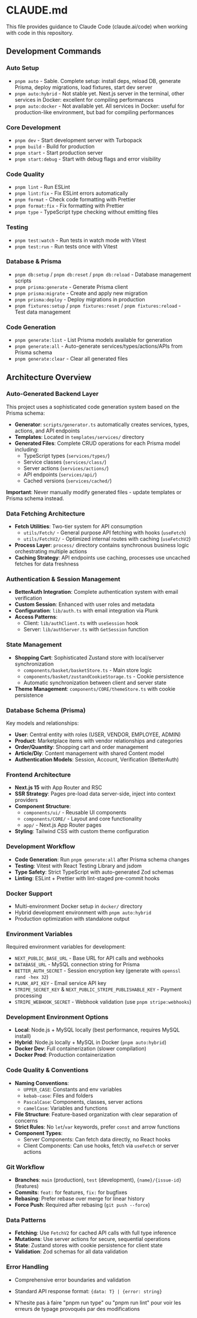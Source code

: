 # CLAUDE.md

This file provides guidance to Claude Code (claude.ai/code) when working with code in this repository.

## Development Commands

### Auto Setup

- `pnpm auto` - Sable. Complete setup: install deps, reload DB, generate Prisma, deploy migrations, load fixtures, start dev server
- `pnpm auto:hybrid` - Not stable yet. Next.js server in the terminal, other services in Docker: excellent for compiling performances
- `pnpm auto:docker` - Not available yet. All services in Docker: useful for production-like environment, but bad for compiling performances

### Core Development

- `pnpm dev` - Start development server with Turbopack
- `pnpm build` - Build for production
- `pnpm start` - Start production server
- `pnpm start:debug` - Start with debug flags and error visibility

### Code Quality

- `pnpm lint` - Run ESLint
- `pnpm lint:fix` - Fix ESLint errors automatically
- `pnpm format` - Check code formatting with Prettier
- `pnpm format:fix` - Fix formatting with Prettier
- `pnpm type` - TypeScript type checking without emitting files

### Testing

- `pnpm test:watch` - Run tests in watch mode with Vitest
- `pnpm test:run` - Run tests once with Vitest

### Database & Prisma

- `pnpm db:setup` / `pnpm db:reset` / `pnpm db:reload` - Database management scripts
- `pnpm prisma:generate` - Generate Prisma client
- `pnpm prisma:migrate` - Create and apply new migration
- `pnpm prisma:deploy` - Deploy migrations in production
- `pnpm fixtures:setup` / `pnpm fixtures:reset` / `pnpm fixtures:reload` - Test data management

### Code Generation

- `pnpm generate:list` - List Prisma models available for generation
- `pnpm generate:all` - Auto-generate services/types/actions/APIs from Prisma schema
- `pnpm generate:clear` - Clear all generated files

## Architecture Overview

### Auto-Generated Backend Layer

This project uses a sophisticated code generation system based on the Prisma schema:

- **Generator**: `scripts/generator.ts` automatically creates services, types, actions, and API endpoints
- **Templates**: Located in `templates/services/` directory
- **Generated Files**: Complete CRUD operations for each Prisma model including:
    - TypeScript types (`services/types/`)
    - Service classes (`services/class/`)
    - Server actions (`services/actions/`)
    - API endpoints (`services/api/`)
    - Cached versions (`services/cached/`)

**Important**: Never manually modify generated files - update templates or Prisma schema instead.

### Data Fetching Architecture

- **Fetch Utilities**: Two-tier system for API consumption
    - `utils/Fetch/` - General purpose API fetching with hooks (`useFetch`)
    - `utils/FetchV2/` - Optimized internal routes with caching (`useFetchV2`)
- **Process Layer**: `process/` directory contains synchronous business logic orchestrating multiple actions
- **Caching Strategy**: API endpoints use caching, processes use uncached fetches for data freshness

### Authentication & Session Management

- **BetterAuth Integration**: Complete authentication system with email verification
- **Custom Session**: Enhanced with user roles and metadata
- **Configuration**: `lib/auth.ts` with email integration via Plunk
- **Access Patterns**:
    - Client: `lib/authClient.ts` with `useSession` hook
    - Server: `lib/authServer.ts` with `GetSession` function

### State Management

- **Shopping Cart**: Sophisticated Zustand store with local/server synchronization
    - `components/basket/basketStore.ts` - Main store logic
    - `components/basket/zustandCookieStorage.ts` - Cookie persistence
    - Automatic synchronization between client and server state
- **Theme Management**: `components/CORE/themeStore.ts` with cookie persistence

### Database Schema (Prisma)

Key models and relationships:

- **User**: Central entity with roles (USER, VENDOR, EMPLOYEE, ADMIN)
- **Product**: Marketplace items with vendor relationships and categories
- **Order/Quantity**: Shopping cart and order management
- **Article/Diy**: Content management with shared Content model
- **Authentication Models**: Session, Account, Verification (BetterAuth)

### Frontend Architecture

- **Next.js 15** with App Router and RSC
- **SSR Strategy**: Pages pre-load data server-side, inject into context providers
- **Component Structure**:
    - `components/ui/` - Reusable UI components
    - `components/CORE/` - Layout and core functionality
    - `app/` - Next.js App Router pages
- **Styling**: Tailwind CSS with custom theme configuration

### Development Workflow

- **Code Generation**: Run `pnpm generate:all` after Prisma schema changes
- **Testing**: Vitest with React Testing Library and jsdom
- **Type Safety**: Strict TypeScript with auto-generated Zod schemas
- **Linting**: ESLint + Prettier with lint-staged pre-commit hooks

### Docker Support

- Multi-environment Docker setup in `docker/` directory
- Hybrid development environment with `pnpm auto:hybrid`
- Production optimization with standalone output

### Environment Variables

Required environment variables for development:

- `NEXT_PUBLIC_BASE_URL` - Base URL for API calls and webhooks
- `DATABASE_URL` - MySQL connection string for Prisma
- `BETTER_AUTH_SECRET` - Session encryption key (generate with `openssl rand -hex 32`)
- `PLUNK_API_KEY` - Email service API key
- `STRIPE_SECRET_KEY` & `NEXT_PUBLIC_STRIPE_PUBLISHABLE_KEY` - Payment processing
- `STRIPE_WEBHOOK_SECRET` - Webhook validation (use `pnpm stripe:webhooks`)

### Development Environment Options

- **Local**: Node.js + MySQL locally (best performance, requires MySQL install)
- **Hybrid**: Node.js locally + MySQL in Docker (`pnpm auto:hybrid`)
- **Docker Dev**: Full containerization (slower compilation)
- **Docker Prod**: Production containerization

### Code Quality & Conventions

- **Naming Conventions**:
    - `UPPER_CASE`: Constants and env variables
    - `kebab-case`: Files and folders
    - `PascalCase`: Components, classes, server actions
    - `camelCase`: Variables and functions
- **File Structure**: Feature-based organization with clear separation of concerns
- **Strict Rules**: No `let`/`var` keywords, prefer `const` and arrow functions
- **Component Types**:
    - Server Components: Can fetch data directly, no React hooks
    - Client Components: Can use hooks, fetch via `useFetch` or server actions

### Git Workflow

- **Branches**: `main` (production), `test` (development), `{name}/{issue-id}` (features)
- **Commits**: `feat:` for features, `fix:` for bugfixes
- **Rebasing**: Prefer rebase over merge for linear history
- **Force Push**: Required after rebasing (`git push --force`)

### Data Patterns

- **Fetching**: Use `FetchV2` for cached API calls with full type inference
- **Mutations**: Use server actions for secure, sequential operations
- **State**: Zustand stores with cookie persistence for client state
- **Validation**: Zod schemas for all data validation

### Error Handling

- Comprehensive error boundaries and validation
- Standard API response format: `{data: T} | {error: string}`

- N'hesite pas à faire "pnpm run type" ou "pnpm run lint" pour voir les erreurs de typage provoqués par des modifications
